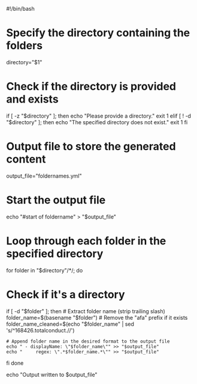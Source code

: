 #!/bin/bash

# Specify the directory containing the folders
directory="$1"

# Check if the directory is provided and exists
if [ -z "$directory" ]; then
  echo "Please provide a directory."
  exit 1
elif [ ! -d "$directory" ]; then
  echo "The specified directory does not exist."
  exit 1
fi

# Output file to store the generated content
output_file="foldernames.yml"

# Start the output file
echo "#start of foldername" > "$output_file"

# Loop through each folder in the specified directory
for folder in "$directory"/*/; do
  # Check if it's a directory
  if [ -d "$folder" ]; then
    # Extract folder name (strip trailing slash)
    folder_name=$(basename "$folder")
      # Remove the "afa" prefix if it exists
    folder_name_cleaned=$(echo "$folder_name" | sed 's/^168426\.totalconduct\.//')
    
    # Append folder name in the desired format to the output file
    echo " - displayName: \"$folder_name\"" >> "$output_file"
    echo "     regex: \".*$folder_name.*\"" >> "$output_file"
  fi
done

echo "Output written to $output_file"
